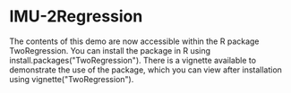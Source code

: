 # IMU-2Regression
The contents of this demo are now accessible within the R package TwoRegression. You can install
the package in R using install.packages("TwoRegression"). There is a vignette available to
demonstrate the use of the package, which you can view after installation using vignette("TwoRegression").
